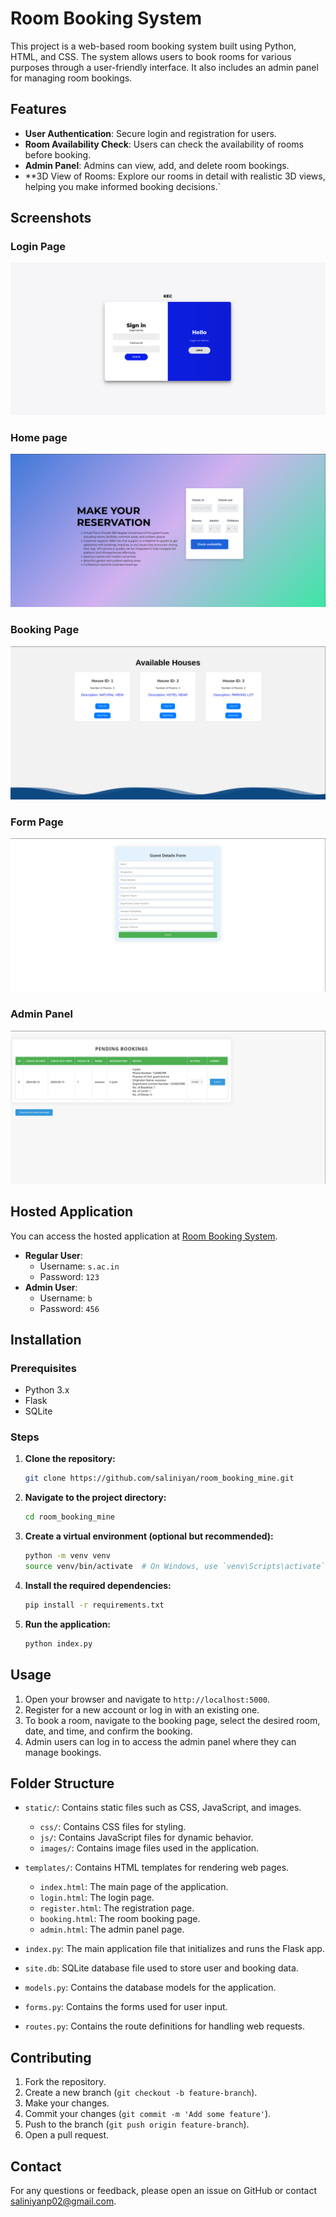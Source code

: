 # Room Booking System

This project is a web-based room booking system built using Python, HTML, and CSS. The system allows users to book rooms for various purposes through a user-friendly interface. It also includes an admin panel for managing room bookings.

## Features

- **User Authentication**: Secure login and registration for users.
- **Room Availability Check**: Users can check the availability of rooms before booking.
- **Admin Panel**: Admins can view, add, and delete room bookings.
- **3D View of Rooms: Explore our rooms in detail with realistic 3D views, helping you make informed booking decisions.`

  
## Screenshots

### Login Page
![Login page](images/login.png)

### Home page
![Index page](images/index.png)

### Booking Page
![House page](images/available_house.png)


### Form Page
![Form page](images/guest_details_form.png)

### Admin Panel
![Admin Panel](images/admin_panel.png)

## Hosted Application

You can access the hosted application at [Room Booking System](https://saliniyan.pythonanywhere.com/).

- **Regular User**: 
  - Username: `s.ac.in`
  - Password: `123`
- **Admin User**:
  - Username: `b`
  - Password: `456`

## Installation

### Prerequisites

- Python 3.x
- Flask
- SQLite

### Steps

1. **Clone the repository:**
    ```bash
    git clone https://github.com/saliniyan/room_booking_mine.git
    ```

2. **Navigate to the project directory:**
    ```bash
    cd room_booking_mine
    ```

3. **Create a virtual environment (optional but recommended):**
    ```bash
    python -m venv venv
    source venv/bin/activate  # On Windows, use `venv\Scripts\activate`
    ```

4. **Install the required dependencies:**
    ```bash
    pip install -r requirements.txt
    ```


5. **Run the application:**
    ```bash
    python index.py
    ```

## Usage

1. Open your browser and navigate to `http://localhost:5000`.
2. Register for a new account or log in with an existing one.
3. To book a room, navigate to the booking page, select the desired room, date, and time, and confirm the booking.
4. Admin users can log in to access the admin panel where they can manage bookings.

## Folder Structure

- `static/`: Contains static files such as CSS, JavaScript, and images.
    - `css/`: Contains CSS files for styling.
    - `js/`: Contains JavaScript files for dynamic behavior.
    - `images/`: Contains image files used in the application.
    
- `templates/`: Contains HTML templates for rendering web pages.
    - `index.html`: The main page of the application.
    - `login.html`: The login page.
    - `register.html`: The registration page.
    - `booking.html`: The room booking page.
    - `admin.html`: The admin panel page.
    
- `index.py`: The main application file that initializes and runs the Flask app.
- `site.db`: SQLite database file used to store user and booking data.
- `models.py`: Contains the database models for the application.
- `forms.py`: Contains the forms used for user input.
- `routes.py`: Contains the route definitions for handling web requests.

## Contributing

1. Fork the repository.
2. Create a new branch (`git checkout -b feature-branch`).
3. Make your changes.
4. Commit your changes (`git commit -m 'Add some feature'`).
5. Push to the branch (`git push origin feature-branch`).
6. Open a pull request.



## Contact

For any questions or feedback, please open an issue on GitHub or contact saliniyanp02@gmail.com.

